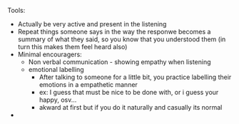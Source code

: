 
Tools:

- Actually be very active and present in the listening
- Repeat things someone says in the way the responwe becomes a summary of what they said, so you know that you understood them (in turn this makes them feel heard also)
- Minimal encouragers:
	- Non verbal communication - showing empathy when listening
	- emotional labelling
		- After talking to someone for a little bit, you practice labelling their emotions in a empathetic manner
		- ex: I guess that must be nice to be done with, or i guess your happy, osv...
		- akward at first but if you do it naturally and casually its normal
- 